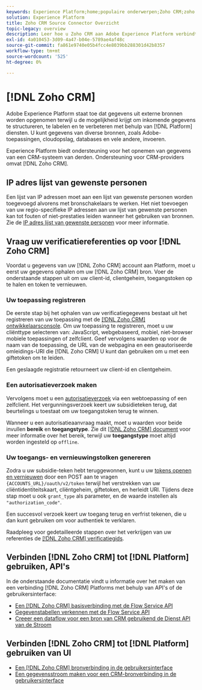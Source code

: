 ```yaml
---
keywords: Experience Platform;home;populaire onderwerpen;Zoho CRM;zoho crm;Zoho;zoho
solution: Experience Platform
title: Zoho CRM Source Connector Overzicht
topic-legacy: overview
description: Leer hoe u Zoho CRM aan Adobe Experience Platform verbindt gebruikend APIs of het gebruikersinterface.
exl-id: 4a010453-3d09-4a47-b04e-5789ae4af48c
source-git-commit: fa861e9740e05b4fcc4e8039bb288301d42b8357
workflow-type: tm+mt
source-wordcount: '525'
ht-degree: 0%

---
```


# [!DNL Zoho CRM]

Adobe Experience Platform staat toe dat gegevens uit externe bronnen worden opgenomen terwijl u de mogelijkheid krijgt om inkomende gegevens te structureren, te labelen en te verbeteren met behulp van [!DNL Platform] diensten. U kunt gegevens van diverse bronnen, zoals Adobe-toepassingen, cloudopslag, databases en vele andere, invoeren.

Experience Platform biedt ondersteuning voor het opnemen van gegevens van een CRM-systeem van derden. Ondersteuning voor CRM-providers omvat [!DNL Zoho CRM].

## IP adres lijst van gewenste personen

Een lijst van IP adressen moet aan een lijst van gewenste personen worden toegevoegd alvorens met bronschakelaars te werken. Het niet toevoegen van uw regio-specifieke IP adressen aan uw lijst van gewenste personen kan tot fouten of niet-prestaties leiden wanneer het gebruiken van bronnen. Zie de [IP adres lijst van gewenste personen](../../ip-address-allow-list.md) voor meer informatie.

## Vraag uw verificatiereferenties op voor [!DNL Zoho CRM]

Voordat u gegevens van uw [!DNL Zoho CRM] account aan Platform, moet u eerst uw gegevens ophalen om uw [!DNL Zoho CRM] bron. Voer de onderstaande stappen uit om uw client-id, clientgeheim, toegangstoken op te halen en token te vernieuwen.

### Uw toepassing registreren

De eerste stap bij het ophalen van uw verificatiegegevens bestaat uit het registreren van uw toepassing met de [[!DNL Zoho CRM] ontwikkelaarsconsole](https://accounts.zoho.com/). Om uw toepassing te registreren, moet u uw cliënttype selecteren van: JavaScript, webgebaseerd, mobiel, niet-browser mobiele toepassingen of zelfclient. Geef vervolgens waarden op voor de naam van de toepassing, de URL van de webpagina en een geautoriseerde omleidings-URI die [!DNL Zoho CRM] U kunt dan gebruiken om u met een giftetoken om te leiden.

Een geslaagde registratie retourneert uw client-id en clientgeheim.

### Een autorisatieverzoek maken

Vervolgens moet u een [autorisatieverzoek](https://www.zoho.com/crm/developer/docs/api/v2/auth-request.html) via een webtoepassing of een zelfclient. Het vergunningsverzoek keert uw subsidieteken terug, dat beurtelings u toestaat om uw toegangstoken terug te winnen.

Wanneer u een autorisatieaanvraag maakt, moet u waarden voor beide invullen **bereik** en **toegangstype**. Zie dit [[!DNL Zoho CRM] document](https://www.zoho.com/crm/developer/docs/api/v2/scopes.html) voor meer informatie over het bereik, terwijl uw **toegangstype** moet altijd worden ingesteld op `offline`.

### Uw toegangs- en vernieuwingstolken genereren

Zodra u uw subsidie-teken hebt teruggewonnen, kunt u uw [tokens openen en vernieuwen](https://www.zoho.com/crm/developer/docs/api/v2/access-refresh.html) door een POST aan te vragen `{ACCOUNTS_URL}/oauth/v2/token` terwijl het verstrekken van uw cliëntidentiteitskaart, cliëntgeheim, giftetoken, en herleidt URI. Tijdens deze stap moet u ook `grant_type` als parameter, en de waarde instellen als `"authorization_code"`.

Een succesvol verzoek keert uw toegang terug en verfrist tekenen, die u dan kunt gebruiken om voor authentiek te verklaren.

Raadpleeg voor gedetailleerde stappen over het verkrijgen van uw referenties de [[!DNL Zoho CRM] verificatiegids](https://www.zoho.com/crm/developer/docs/api/v2/oauth-overview.html).

## Verbinden [!DNL Zoho CRM] tot [!DNL Platform] gebruiken, API&#39;s

In de onderstaande documentatie vindt u informatie over het maken van een verbinding [!DNL Zoho CRM] Platforms met behulp van API&#39;s of de gebruikersinterface:

- [Een [!DNL Zoho CRM] basisverbinding met de Flow Service API](../../tutorials/api/create/crm/zoho.md)
- [Gegevenstabellen verkennen met de Flow Service API](../../tutorials/api/explore/tabular.md)
- [Creeer een dataflow voor een bron van CRM gebruikend de Dienst API van de Stroom](../../tutorials/api/collect/crm.md)

## Verbinden [!DNL Zoho CRM] tot [!DNL Platform] gebruiken van UI

- [Een [!DNL Zoho CRM] bronverbinding in de gebruikersinterface](../../tutorials/ui/create/crm/zoho.md)
- [Een gegevensstroom maken voor een CRM-bronverbinding in de gebruikersinterface](../../tutorials/ui/dataflow/crm.md)

